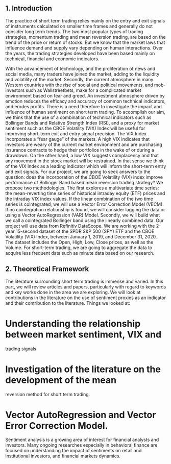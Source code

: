 ## 1. Introduction
The practice of short term trading relies mainly on the entry and exit
signals of instruments calculated on smaller time frames and generally do
not consider long term trends.
The two most popular types of trading strategies, momentum trading and
mean reversion trading, are based on the trend of the price or return of
stocks. But we know that the market laws that influence demand and
supply vary depending on human interactions. Over the years, the trading
strategies developed have been based mainly on technical, financial and
economic indicators.

With the advancement of technology, and the proliferation of news and
social media, many traders have joined the market, adding to the liquidity
and volatility of the market. Secondly, the current atmosphere in many
Western countries with the rise of social and political movements, and
mob-investors such as Wallstreetbets, make for a complicated market
environment based on fear and greed. An investment atmosphere driven
by emotion reduces the efficacy and accuracy of common technical
indicators, and erodes profits. There is a need therefore to investigate the
impact and influence of human sentiment on short term trading.
To accomplish our aim, we think that the use of a combination of technical
indicators such as Bollinger Bands and Relative Strength Index (RSI), and a
proxy for market sentiment such as the CBOE Volatility (VIX) Index will be
useful for improving short-term exit and entry signal precision.
The VIX Index incorporates a “fear gauge” of the markets. A high VIX
indicates that investors are weary of the current market environment and
are purchasing insurance contracts to hedge their portfolios in the wake of
or during a drawdown. On the other hand, a low VIX suggests complacency
and that any movement in the stock market will be restrained. In that
sense we think of the VIX Index as a leading indicator which will inform the
short-term entry and exit signals.
For our project, we are going to seek answers to the question: does the
incorporation of the CBOE Volatility (VIX) index improve performance of
Bollinger Band based mean reversion trading strategy? We propose two
methodologies. The first explores a multivariate time series: the
mean-reverting time series of historical intraday equity (ETF) prices and the
intraday VIX index values. If the linear combination of the two time series is
cointegrated, we will use a Vector Error Correction Model (VECM). If no
cointegration relationship is found, we will consider lagging the data or
using a Vector AutoRegression (VAR) Model. Secondly, we will build what
we call a cointegrated Bollinger band using the linearly combined data.
Our project will use data from Refinitiv DataScope. We are working with
the 2-year 15-second dataset of the SPDR S&P 500 (SPY) ETF and the CBOE
Volatility (VIX) Index, between January 1, 2019, and December 31, 2020. The
dataset includes the Open, High, Low, Close prices, as well as the Volume.
For short-term trading, we are going to aggregate the data to acquire less
frequent data such as minute data based on our research.


## 2. Theoretical Framework
The literature surrounding short term trading is immense and varied. In
this part, we will review articles and papers, particularly with regard to
keywords and key works done in the area we are exploring. We will look at
contributions in the literature on the use of sentiment proxies as an
indicator and their contribution to the literature.
Things we looked at:
   # Understanding the relationship between market sentiment, VIX and
trading signals
   # Investigation of the literature on the development of the mean
reversion method for short term trading.
   # Vector AutoRegression and Vector Error Correction Model.
Sentiment analysis is a growing area of interest for financial analysts and
investors. Many ongoing researches especially in behavioral finance are
focused on understanding the impact of sentiments on retail and
institutional investors, and financial markets dynamics.
